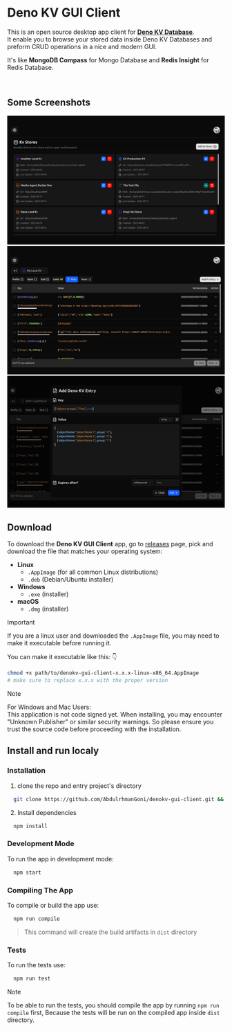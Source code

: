 # Deno KV GUI Client

This is an open source desktop app client for [**Deno KV Database**](https://docs.deno.com/deploy/kv/manual/). <br/>
It enable you to browse your stored data inside Deno KV Databases and preform CRUD operations in a nice and modern GUI.

It's like **MongoDB Compass** for Mongo Database and **Redis Insight** for Redis Database.

<br />

## Some Screenshots

![Kv Entries Table screenshot](./screenshots/kv-stores-grid.png)
![Kv Entries Table screenshot](./screenshots/entries-table.png)
![Kv Entries Table screenshot](./screenshots/add-entry-form.png)

## Download

To download the **Deno KV GUI Client** app, go to [releases](https://github.com/denokv-gui-client/releases) page, pick and download the file that matches your operating system:

- **Linux**
  - `.AppImage` (for all common Linux distributions)
  - `.deb` (Debian/Ubuntu installer)
- **Windows**
  - `.exe` (installer)
- **macOS**
  - `.dmg` (installer)

> [!IMPORTANT]
> If you are a linux user and downloaded the `.AppImage` file, you may need to make it executable before running it.
>
> You can make it executable like this: :point_down:
>
> ```bash
> chmod +x path/to/denokv-gui-client-x.x.x-linux-x86_64.AppImage
> # make sure to replace x.x.x with the proper version
> ```

> [!NOTE]
> For Windows and Mac Users: <br />
> This application is not code signed yet. When installing, you may encounter "Unknown Publisher" or similar security warnings.
> So please ensure you trust the source code before proceeding with the installation.

## Install and run localy

### Installation

1. clone the repo and entry project's directory

```bash
  git clone https://github.com/AbdulrhmanGoni/denokv-gui-client.git && cd denokv-gui-client
```

2. Install dependencies

```bash
  npm install
```

### Development Mode

To run the app in development mode:

```bash
  npm start
```

### Compiling The App

To compile or build the app use:

```bash
  npm run compile
```

> This command will create the build artifacts in `dist` directory

### Tests

To run the tests use:

```bash
  npm run test
```

> [!NOTE]
> To be able to run the tests, you should compile the app by running `npm run compile` first, Because the tests will be run on the compiled app inside `dist` directory.
